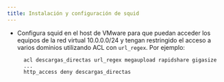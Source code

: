 ```yaml
---
title: Instalación y configuración de squid
---
```


* Configura squid en el host de VMware para que puedan acceder los equipos de la red virtual 10.0.0.0/24 y tengan restringido el acceso a varios dominios utilizando ACL con `url_regex`. Por ejemplo:

        acl descargas_directas url_regex megaupload rapidshare gigasize
        ...
        http_access deny descargas_directas
